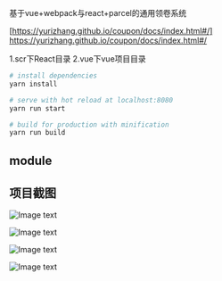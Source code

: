 基于vue+webpack与react+parcel的通用领卷系统

[https://yurizhang.github.io/coupon/docs/index.html#/] https://yurizhang.github.io/coupon/docs/index.html#/


1.scr下React目录
2.vue下vue项目目录
``` bash
# install dependencies
yarn install

# serve with hot reload at localhost:8080
yarn run start

# build for production with minification
yarn run build
```

## module


## 项目截图 ##


![Image text](https://raw.githubusercontent.com/yurizhang/coupon/master/screeshots/1.png)

![Image text](https://raw.githubusercontent.com/yurizhang/coupon/master/screeshots/2.png)

![Image text](https://raw.githubusercontent.com/yurizhang/coupon/master/screeshots/3.png)

![Image text](https://raw.githubusercontent.com/yurizhang/coupon/master/screeshots/4.png)